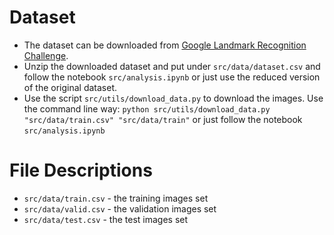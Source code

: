 
# Dataset
- The dataset can be downloaded from [Google Landmark Recognition Challenge](https://www.kaggle.com/c/landmark-recognition-challenge/data).
- Unzip the downloaded dataset and put under `src/data/dataset.csv` and follow the notebook `src/analysis.ipynb` or just use the reduced version of the original dataset.
- Use the script `src/utils/download_data.py` to download the images. Use the command line way: `python src/utils/download_data.py "src/data/train.csv" "src/data/train"` or just follow the notebook `src/analysis.ipynb`

# File Descriptions
- `src/data/train.csv` - the training images set
- `src/data/valid.csv` - the validation images set
- `src/data/test.csv` - the test images set

